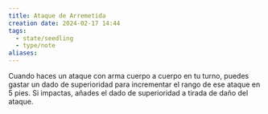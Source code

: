 ```yaml
---
title: Ataque de Arremetida
creation date: 2024-02-17 14:44
tags:
  - state/seedling
  - type/note
aliases:
---
```

Cuando haces un ataque con arma cuerpo a cuerpo en tu turno, puedes gastar un dado de superioridad para incrementar el rango de ese ataque en 5 pies. Si impactas, añades el dado de superioridad a tirada de daño del ataque.

